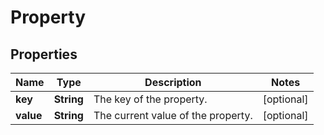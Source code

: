 
# Property

## Properties
Name | Type | Description | Notes
------------ | ------------- | ------------- | -------------
**key** | **String** | The key of the property. |  [optional]
**value** | **String** | The current value of the property. |  [optional]



